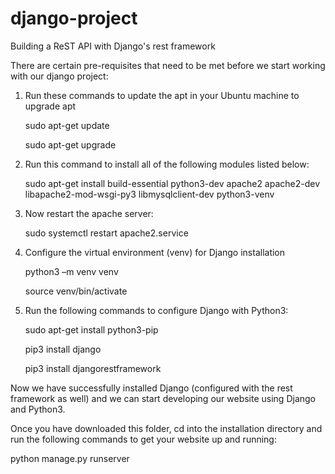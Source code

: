 # django-project
Building a ReST API with Django's rest framework

There are certain pre-requisites that need to be met before we start working with our django project:

1. Run these commands to update the apt in your Ubuntu machine to upgrade apt

    sudo apt-get update
    
    sudo apt-get upgrade
    
2. Run this command to install all of the following modules listed below:

    sudo apt-get install build-essential python3-dev apache2 apache2-dev libapache2-mod-wsgi-py3 libmysqlclient-dev python3-venv
    
3. Now restart the apache server:

    sudo systemctl restart apache2.service
    
4. Configure the virtual environment (venv) for Django installation

    python3 –m venv venv
    
    source venv/bin/activate
    
5. Run the following commands to configure Django with Python3:

    sudo apt-get install python3-pip

    pip3 install django

    pip3 install djangorestframework
    
Now we have successfully installed Django (configured with the rest framework as well) and we can start developing our website using Django and Python3.

Once you have downloaded this folder, cd into the installation directory and run the following commands to get your website up and running:

python manage.py runserver

